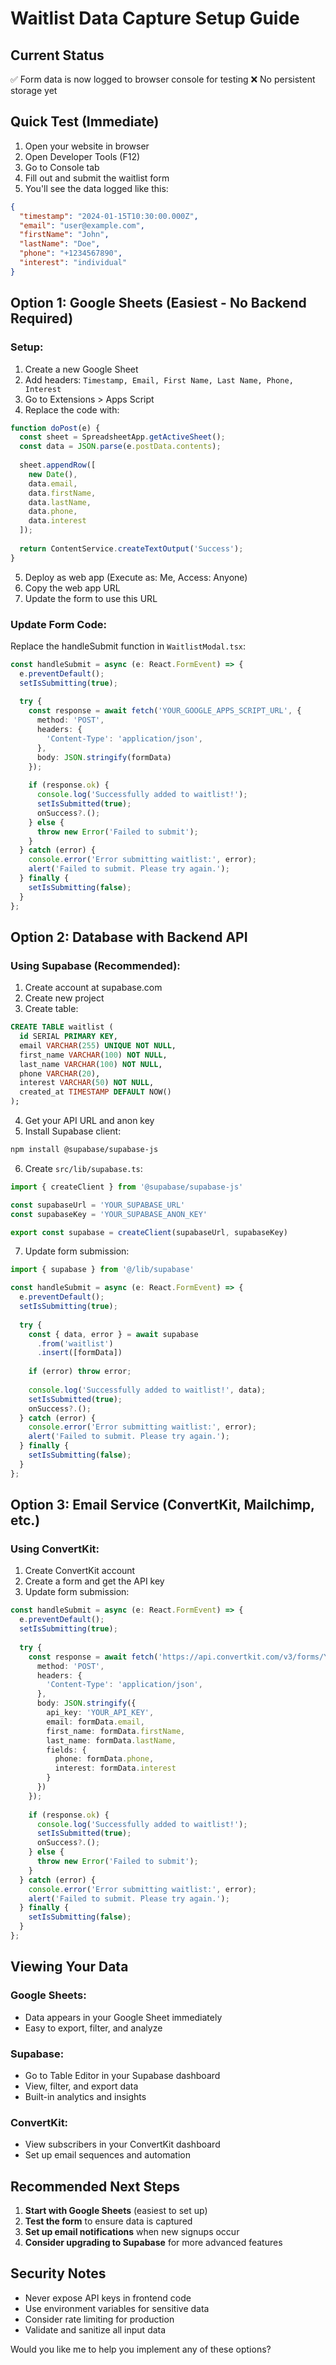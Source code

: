 # Waitlist Data Capture Setup Guide

## Current Status
✅ Form data is now logged to browser console for testing
❌ No persistent storage yet

## Quick Test (Immediate)
1. Open your website in browser
2. Open Developer Tools (F12)
3. Go to Console tab
4. Fill out and submit the waitlist form
5. You'll see the data logged like this:
```json
{
  "timestamp": "2024-01-15T10:30:00.000Z",
  "email": "user@example.com",
  "firstName": "John",
  "lastName": "Doe",
  "phone": "+1234567890",
  "interest": "individual"
}
```

## Option 1: Google Sheets (Easiest - No Backend Required)

### Setup:
1. Create a new Google Sheet
2. Add headers: `Timestamp, Email, First Name, Last Name, Phone, Interest`
3. Go to Extensions > Apps Script
4. Replace the code with:

```javascript
function doPost(e) {
  const sheet = SpreadsheetApp.getActiveSheet();
  const data = JSON.parse(e.postData.contents);
  
  sheet.appendRow([
    new Date(),
    data.email,
    data.firstName,
    data.lastName,
    data.phone,
    data.interest
  ]);
  
  return ContentService.createTextOutput('Success');
}
```

5. Deploy as web app (Execute as: Me, Access: Anyone)
6. Copy the web app URL
7. Update the form to use this URL

### Update Form Code:
Replace the handleSubmit function in `WaitlistModal.tsx`:

```typescript
const handleSubmit = async (e: React.FormEvent) => {
  e.preventDefault();
  setIsSubmitting(true);
  
  try {
    const response = await fetch('YOUR_GOOGLE_APPS_SCRIPT_URL', {
      method: 'POST',
      headers: {
        'Content-Type': 'application/json',
      },
      body: JSON.stringify(formData)
    });
    
    if (response.ok) {
      console.log('Successfully added to waitlist!');
      setIsSubmitted(true);
      onSuccess?.();
    } else {
      throw new Error('Failed to submit');
    }
  } catch (error) {
    console.error('Error submitting waitlist:', error);
    alert('Failed to submit. Please try again.');
  } finally {
    setIsSubmitting(false);
  }
};
```

## Option 2: Database with Backend API

### Using Supabase (Recommended):
1. Create account at supabase.com
2. Create new project
3. Create table:
```sql
CREATE TABLE waitlist (
  id SERIAL PRIMARY KEY,
  email VARCHAR(255) UNIQUE NOT NULL,
  first_name VARCHAR(100) NOT NULL,
  last_name VARCHAR(100) NOT NULL,
  phone VARCHAR(20),
  interest VARCHAR(50) NOT NULL,
  created_at TIMESTAMP DEFAULT NOW()
);
```

4. Get your API URL and anon key
5. Install Supabase client:
```bash
npm install @supabase/supabase-js
```

6. Create `src/lib/supabase.ts`:
```typescript
import { createClient } from '@supabase/supabase-js'

const supabaseUrl = 'YOUR_SUPABASE_URL'
const supabaseKey = 'YOUR_SUPABASE_ANON_KEY'

export const supabase = createClient(supabaseUrl, supabaseKey)
```

7. Update form submission:
```typescript
import { supabase } from '@/lib/supabase'

const handleSubmit = async (e: React.FormEvent) => {
  e.preventDefault();
  setIsSubmitting(true);
  
  try {
    const { data, error } = await supabase
      .from('waitlist')
      .insert([formData])
    
    if (error) throw error;
    
    console.log('Successfully added to waitlist!', data);
    setIsSubmitted(true);
    onSuccess?.();
  } catch (error) {
    console.error('Error submitting waitlist:', error);
    alert('Failed to submit. Please try again.');
  } finally {
    setIsSubmitting(false);
  }
};
```

## Option 3: Email Service (ConvertKit, Mailchimp, etc.)

### Using ConvertKit:
1. Create ConvertKit account
2. Create a form and get the API key
3. Update form submission:

```typescript
const handleSubmit = async (e: React.FormEvent) => {
  e.preventDefault();
  setIsSubmitting(true);
  
  try {
    const response = await fetch('https://api.convertkit.com/v3/forms/YOUR_FORM_ID/subscribe', {
      method: 'POST',
      headers: {
        'Content-Type': 'application/json',
      },
      body: JSON.stringify({
        api_key: 'YOUR_API_KEY',
        email: formData.email,
        first_name: formData.firstName,
        last_name: formData.lastName,
        fields: {
          phone: formData.phone,
          interest: formData.interest
        }
      })
    });
    
    if (response.ok) {
      console.log('Successfully added to waitlist!');
      setIsSubmitted(true);
      onSuccess?.();
    } else {
      throw new Error('Failed to submit');
    }
  } catch (error) {
    console.error('Error submitting waitlist:', error);
    alert('Failed to submit. Please try again.');
  } finally {
    setIsSubmitting(false);
  }
};
```

## Viewing Your Data

### Google Sheets:
- Data appears in your Google Sheet immediately
- Easy to export, filter, and analyze

### Supabase:
- Go to Table Editor in your Supabase dashboard
- View, filter, and export data
- Built-in analytics and insights

### ConvertKit:
- View subscribers in your ConvertKit dashboard
- Set up email sequences and automation

## Recommended Next Steps

1. **Start with Google Sheets** (easiest to set up)
2. **Test the form** to ensure data is captured
3. **Set up email notifications** when new signups occur
4. **Consider upgrading to Supabase** for more advanced features

## Security Notes

- Never expose API keys in frontend code
- Use environment variables for sensitive data
- Consider rate limiting for production
- Validate and sanitize all input data

Would you like me to help you implement any of these options?
